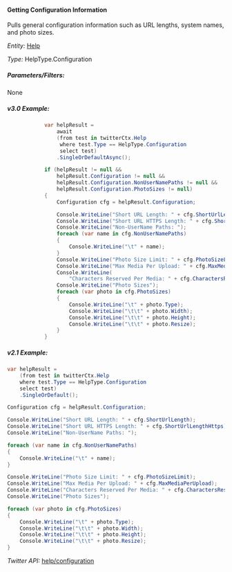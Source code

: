 #### Getting Configuration Information

Pulls general configuration information such as URL lengths, system names, and photo sizes.

*Entity:* [Help](../LINQ-to-Twitter-Entities/Help-Entity.md)

*Type:* HelpType.Configuration

##### Parameters/Filters:

None

##### v3.0 Example:

```c#
            var helpResult =
                await
                (from test in twitterCtx.Help
                 where test.Type == HelpType.Configuration
                 select test)
                .SingleOrDefaultAsync();

            if (helpResult != null && 
                helpResult.Configuration != null && 
                helpResult.Configuration.NonUserNamePaths != null && 
                helpResult.Configuration.PhotoSizes != null)
            {
                Configuration cfg = helpResult.Configuration;

                Console.WriteLine("Short URL Length: " + cfg.ShortUrlLength);
                Console.WriteLine("Short URL HTTPS Length: " + cfg.ShortUrlLengthHttps);
                Console.WriteLine("Non-UserName Paths: ");
                foreach (var name in cfg.NonUserNamePaths)
                {
                    Console.WriteLine("\t" + name);
                }
                Console.WriteLine("Photo Size Limit: " + cfg.PhotoSizeLimit);
                Console.WriteLine("Max Media Per Upload: " + cfg.MaxMediaPerUpload);
                Console.WriteLine(
                    "Characters Reserved Per Media: " + cfg.CharactersReservedPerMedia);
                Console.WriteLine("Photo Sizes");
                foreach (var photo in cfg.PhotoSizes)
                {
                    Console.WriteLine("\t" + photo.Type);
                    Console.WriteLine("\t\t" + photo.Width);
                    Console.WriteLine("\t\t" + photo.Height);
                    Console.WriteLine("\t\t" + photo.Resize);
                } 
            }
```

##### v2.1 Example:

```c#
var helpResult =
    (from test in twitterCtx.Help
    where test.Type == HelpType.Configuration
    select test)
    .SingleOrDefault();

Configuration cfg = helpResult.Configuration;

Console.WriteLine("Short URL Length: " + cfg.ShortUrlLength);
Console.WriteLine("Short URL HTTPS Length: " + cfg.ShortUrlLengthHttps);
Console.WriteLine("Non-UserName Paths: ");

foreach (var name in cfg.NonUserNamePaths)
{
    Console.WriteLine("\t" + name);
}

Console.WriteLine("Photo Size Limit: " + cfg.PhotoSizeLimit);
Console.WriteLine("Max Media Per Upload: " + cfg.MaxMediaPerUpload);
Console.WriteLine("Characters Reserved Per Media: " + cfg.CharactersReservedPerMedia);
Console.WriteLine("Photo Sizes");

foreach (var photo in cfg.PhotoSizes)
{
    Console.WriteLine("\t" + photo.Type);
    Console.WriteLine("\t\t" + photo.Width);
    Console.WriteLine("\t\t" + photo.Height);
    Console.WriteLine("\t\t" + photo.Resize);
}
```

*Twitter API:* [help/configuration](https://developer.twitter.com/en/docs/developer-utilities/configuration/api-reference/get-help-configuration)